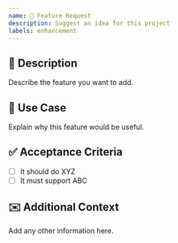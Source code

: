 ```yaml
---
name: 🚀 Feature Request
description: Suggest an idea for this project
labels: enhancement
---
```


## 📝 Description

Describe the feature you want to add.

## 🔗 Use Case

Explain why this feature would be useful.

## ✅ Acceptance Criteria

- [ ] It should do XYZ
- [ ] It must support ABC

## ✉️ Additional Context

Add any other information here.
